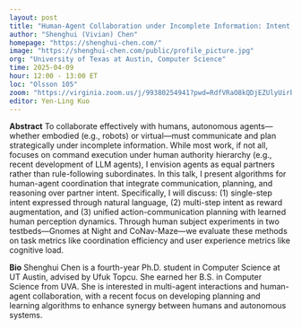 ```yaml
---
layout: post
title: "Human-Agent Collaboration under Incomplete Information: Intent, Communication, and Planning"
author: "Shenghui (Vivian) Chen"
homepage: "https://shenghui-chen.com/"
image: "https://shenghui-chen.com/public/profile_picture.jpg"
org: "University of Texas at Austin, Computer Science"
time: 2025-04-09
hour: 12:00 - 13:00 ET
loc: "Olsson 105"
zoom: "https://virginia.zoom.us/j/99380254941?pwd=RdfVRaO8kQDjEZUlyUirb5kDPjeoiX.1"
editor: Yen-Ling Kuo
---
```


**Abstract**
To collaborate effectively with humans, autonomous agents—whether embodied (e.g., robots) or virtual—must communicate and plan strategically under incomplete information. While most work, if not all, focuses on command execution under human authority hierarchy (e.g., recent development of LLM agents), I envision agents as equal partners rather than rule-following subordinates. In this talk, I present algorithms for human-agent coordination that integrate communication, planning, and reasoning over partner intent. Specifically, I will discuss: (1) single-step intent expressed through natural language, (2) multi-step intent as reward augmentation, and (3) unified action-communication planning with learned human perception dynamics. Through human subject experiments in two testbeds—Gnomes at Night and CoNav-Maze—we evaluate these methods on task metrics like coordination efficiency and user experience metrics like cognitive load.

**Bio**
Shenghui Chen is a fourth-year Ph.D. student in Computer Science at UT Austin, advised by Ufuk Topcu. She earned her B.S. in Computer Science from UVA. She is interested in multi-agent interactions and human-agent collaboration, with a recent focus on developing planning and learning algorithms to enhance synergy between humans and autonomous systems.


